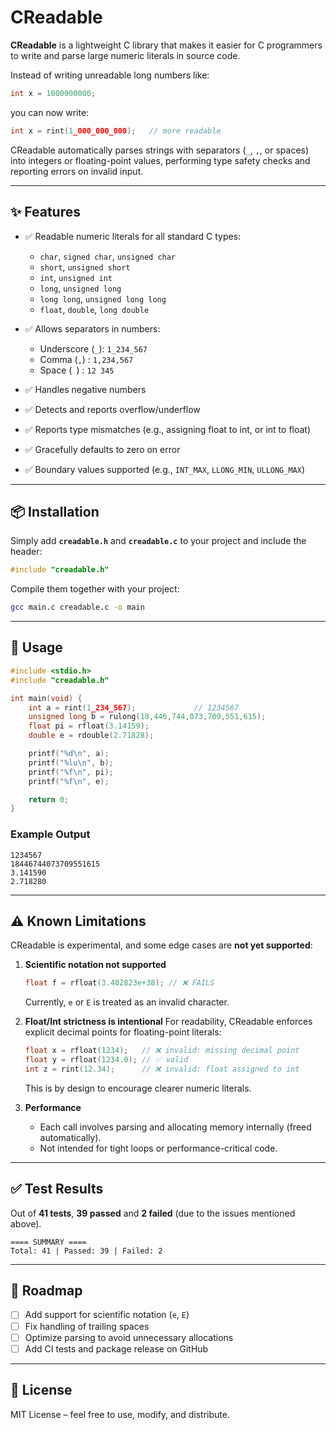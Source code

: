 # CReadable

**CReadable** is a lightweight C library that makes it easier for C programmers to write and parse large numeric literals in source code.

Instead of writing unreadable long numbers like:

```c
int x = 1000000000;
```

you can now write:

```c
int x = rint(1_000_000_000);   // more readable
```

CReadable automatically parses strings with separators (`_`, `,`, or spaces) into integers or floating-point values, performing type safety checks and reporting errors on invalid input.

---

## ✨ Features

* ✅ Readable numeric literals for all standard C types:

  * `char`, `signed char`, `unsigned char`
  * `short`, `unsigned short`
  * `int`, `unsigned int`
  * `long`, `unsigned long`
  * `long long`, `unsigned long long`
  * `float`, `double`, `long double`
* ✅ Allows separators in numbers:

  * Underscore (`_`): `1_234_567`
  * Comma (`,`) : `1,234,567`
  * Space (` `) : `12 345`
* ✅ Handles negative numbers
* ✅ Detects and reports overflow/underflow
* ✅ Reports type mismatches (e.g., assigning float to int, or int to float)
* ✅ Gracefully defaults to zero on error
* ✅ Boundary values supported (e.g., `INT_MAX`, `LLONG_MIN`, `ULLONG_MAX`)

---

## 📦 Installation

Simply add **`creadable.h`** and **`creadable.c`** to your project and include the header:

```c
#include "creadable.h"
```

Compile them together with your project:

```bash
gcc main.c creadable.c -o main
```

---

## 🚀 Usage

```c
#include <stdio.h>
#include "creadable.h"

int main(void) {
    int a = rint(1_234_567);             // 1234567
    unsigned long b = rulong(18,446,744,073,709,551,615);
    float pi = rfloat(3.14159);
    double e = rdouble(2.71828);

    printf("%d\n", a);
    printf("%lu\n", b);
    printf("%f\n", pi);
    printf("%f\n", e);

    return 0;
}
```

### Example Output

```
1234567
18446744073709551615
3.141590
2.718280
```

---

## ⚠️ Known Limitations

CReadable is experimental, and some edge cases are **not yet supported**:

1. **Scientific notation not supported**

   ```c
   float f = rfloat(3.402823e+38); // ❌ FAILS
   ```

   Currently, `e` or `E` is treated as an invalid character.

2. **Float/Int strictness is intentional**
   For readability, CReadable enforces explicit decimal points for floating-point literals:

   ```c
   float x = rfloat(1234);   // ❌ invalid: missing decimal point
   float y = rfloat(1234.0); // ✅ valid
   int z = rint(12.34);      // ❌ invalid: float assigned to int
   ```

   This is by design to encourage clearer numeric literals.

3. **Performance**

   * Each call involves parsing and allocating memory internally (freed automatically).
   * Not intended for tight loops or performance-critical code.

---

## ✅ Test Results

Out of **41 tests**, **39 passed** and **2 failed** (due to the issues mentioned above).

```
==== SUMMARY ====
Total: 41 | Passed: 39 | Failed: 2
```

---

## 🔮 Roadmap

* [ ] Add support for scientific notation (`e`, `E`)
* [ ] Fix handling of trailing spaces
* [ ] Optimize parsing to avoid unnecessary allocations
* [ ] Add CI tests and package release on GitHub

---

## 📜 License

MIT License – feel free to use, modify, and distribute.
